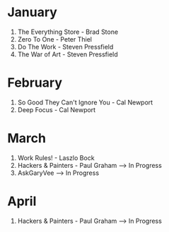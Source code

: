 # January 

1. The Everything Store - Brad Stone
2. Zero To One - Peter Thiel
3. Do The Work - Steven Pressfield
4. The War of Art - Steven Pressfield

# February 

1. So Good They Can't Ignore You - Cal Newport
2. Deep Focus - Cal Newport 

# March

1. Work Rules! - Laszlo Bock 
2. Hackers & Painters - Paul Graham --> In Progress
3. AskGaryVee --> In Progress

# April 

1. Hackers & Painters - Paul Graham --> In Progress


